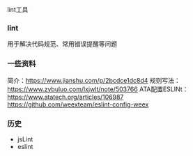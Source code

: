 lint工具

### lint
用于解决代码规范、常用错误提醒等问题

### 一些资料
简介：https://www.jianshu.com/p/2bcdce1dc8d4
规则写法：https://www.zybuluo.com/lxjwlt/note/503766
ATA配置ESLINt：https://www.atatech.org/articles/106987
https://github.com/weexteam/eslint-config-weex

### 历史
- jsLint
- eslint